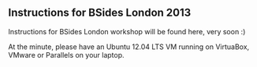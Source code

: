 Instructions for BSides London 2013
-----------------------------------

Instructions for BSides London workshop will be found here, very soon :)

At the minute, please have an Ubuntu 12.04 LTS VM running on VirtuaBox, VMware or Parallels on your laptop.
